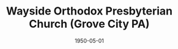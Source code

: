---
date: &id001 1950-05-01
end_date: 1970-01-01
location:
  address: null
  city: Grove City
  state: PA
minister:
- end: 1954-01-01
  name: Henry Phillips
  start: 1950-01-01
  type: pastor
- end: 1959-01-01
  name: Wendell Rockey
  start: 1954-01-01
  type: pastor
- end: 1964-01-01
  name: Thomas Tyson
  start: 1960-01-01
  type: pastor
- end: 1965-01-01
  name: Henry Tavares
  start: 1964-01-01
  type: pastor
ministers:
- Henry Phillips
- Wendell Rockey
- Thomas Tyson
- Henry Tavares
name: Wayside Orthodox Presbyterian Church
names: null
origination_date: *id001
raw_data: "PA\nGrove City\nWayside Orthodox Presbyterian Church  (May 1950\u20131965)\n\
  (merged into Covenant Orthodox Presbyterian Church, 1965)\nPastors: Henry Phillips,\
  \ 1950\u201354\nWendell Rockey, 1954\u201359\nThomas Tyson, 1960\u201364\nHenry\
  \ Tavares, 1964\u201365"
received_from: null
states:
- PA
status:
  active: false
  end_date: null
  reason: null
  received_from: null
  withdrawal_to: null
title: Wayside Orthodox Presbyterian Church (Grove City PA)

---